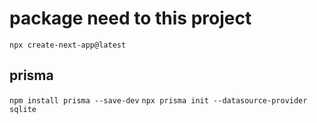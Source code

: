 # package need to this project

`npx create-next-app@latest`

## prisma
`npm install prisma --save-dev`
`npx prisma init --datasource-provider sqlite`
